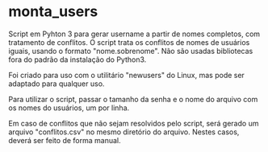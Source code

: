 # monta_users
Script em Pyhton 3 para gerar username a partir de nomes completos, com tratamento de conflitos. O script trata os conflitos de nomes de usuários iguais, usando o formato "nome.sobrenome". Não são usadas
bibliotecas fora do padrão da instalação do Python3.

Foi criado para uso com o utilitário "newusers" do Linux, mas pode ser adaptado para qualquer uso. 

Para utilizar o script, passar o tamanho da senha e o nome do arquivo com os nomes do usuários, um por linha.

Em caso de conflitos que não sejam resolvidos pelo script, será gerado um arquivo "conflitos.csv" no mesmo diretório do arquivo. Nestes casos, deverá ser feito de forma manual.


